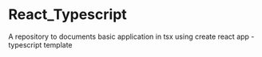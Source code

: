 # React_Typescript
A repository to documents basic application in tsx using create react app - typescript template
